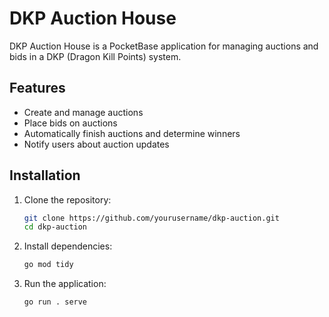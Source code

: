 # DKP Auction House

DKP Auction House is a PocketBase application for managing auctions and bids in a DKP (Dragon Kill Points) system.

## Features

- Create and manage auctions
- Place bids on auctions
- Automatically finish auctions and determine winners
- Notify users about auction updates

## Installation

1. Clone the repository:
    ```sh
    git clone https://github.com/yourusername/dkp-auction.git
    cd dkp-auction
    ```

2. Install dependencies:
    ```sh
    go mod tidy
    ```

3. Run the application:
    ```sh
    go run . serve
    ```
